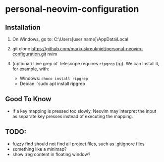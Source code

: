 # personal-neovim-configuration

## Installation

1. On Windows, go to: C:\Users\[user name]\AppData\Local
1. git clone https://github.com/markuskreukniet/personal-neovim-configuration.git nvim
1. (optional) Live grep of Telescope requires `ripgrep` (rg). We can Install it, for example, with:

    - Windows: `choco install ripgrep`
    - Debian: `sudo apt install ripgrep

## Good To Know

- If a key mapping is pressed too slowly, Neovim may interpret the input as separate key presses instead of executing the mapping.

## TODO:

- fuzzy find should not find all project files, such as .gitignore files
- something like a minimap?
- show :reg content in floating window?
